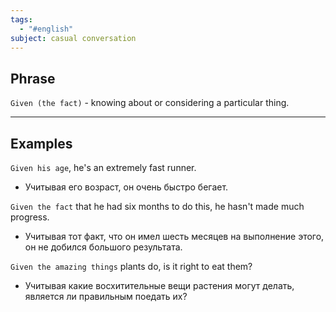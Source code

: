 ```yaml
---
tags:
  - "#english"
subject: casual conversation
---
```

## Phrase

`Given (the fact)` -  knowing about or considering a particular thing.

---
## Examples

`Given his age`, he's an extremely fast runner.
- Учитывая его возраст, он очень быстро бегает.

`Given the fact` that he had six months to do this, he hasn't made much progress.
- Учитывая тот факт, что он имел шесть месяцев на выполнение этого, он не добился большого результата.

`Given the amazing things` plants do, is it right to eat them?
- Учитывая какие восхитительные вещи растения могут делать, является ли правильным поедать их?